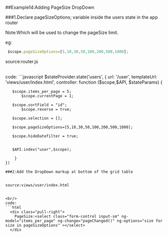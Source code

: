 ##Example14:Adding PageSize DropDown

###1.Declare  pageSizeOptions; variable inside the users state in the app router

Note:Which will be used to change the pageSize limit.

eg:
```javascript
 $scope.pageSizeOptions=[5,10,30,50,100,200,500,1000];
```

source:router.js

<br/>
code:
```javascript
 $stateProvider.state('users', {
        url: '/user',
        templateUrl: 'views/user/index.html',
        controller: function ($scope,$API, $stateParams) {
	  
	   $scope.items_per_page = 5;
           $scope.currentPage = 1;
	   
	   $scope.sortField = "id";
           $scope.reverse = true;
	   
	   $scope.selection = [];
	
	   $scope.pageSizeOptions=[5,10,30,50,100,200,500,1000];
	    
	   $scope.hideDatefilter = true;
	   
  
	   $API.index("user",$scope);
        
        }
    })

```
###2:Add the DropDown markup at bottom of the grid table


source:views/user/index.html


<br/>
code:
```html
  <div class="pull-right">  
    PageSize:<select class="form-control input-sm" ng-model="items_per_page" ng-change="pageChanged()" ng-options="size for size in pageSizeOptions" ></select>
  </div
```




